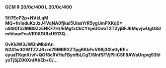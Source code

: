#### GCM R 20/0c/400 L 20/0c/400
**5fi7EoP2p+NVkLqM**<br/>**MQ+fn1eduKzJzJ4VqNA0fjkai5UlasYrR5ygUmPXKq0=**<br/>**n8l90f52IMB9ZzENKF7H//kMgfxCkCYhjeUOvbTXT2yjBFJ6MqvjwUgO8dmfdsqcFeaVR0KGtRxU913Q...**<br/><br/>
**0vKldW3JWDnMb9An**<br/>**N241w3GWTZZJ6+rd79MBRXZTpg6KbFvV96j30ln0yRE=**<br/>**eyuaTKqnK/vf+QOf8cRVHuFBynfbLCgT/6lnfSFVjPliiCSF8AWaUrgvg93hIyxTjSjZ00XnfAhEb+C/...**